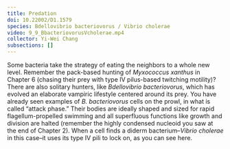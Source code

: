 ```yaml
---
title: Predation
doi: 10.22002/D1.1579
species: Bdellovibrio bacteriovorus / Vibrio cholerae
video: 9_9_BbacteriovorusVcholerae.mp4
collector: Yi-Wei Chang
subsections: []
---
```


Some bacteria take the strategy of eating the neighbors to a whole new level. Remember the pack-based hunting of *Myxococcus xanthus* in Chapter 6 (chasing their prey with type IV pilus-based twitching motility)? There are also solitary hunters, like *Bdellovibrio bacteriovorus*, which has evolved an elaborate vampiric lifestyle centered around its prey. You have already seen examples of *B. bacteriovorus* cells on the prowl, in what is called “attack phase.” Their bodies are ideally shaped and sized for rapid flagellum-propelled swimming and all superfluous functions like growth and division are halted (remember the highly condensed nucleoid you saw at the end of Chapter 2). When a cell finds a diderm bacterium–*Vibrio cholerae* in this case–it uses its type IV pili to lock on, as you can see here.

